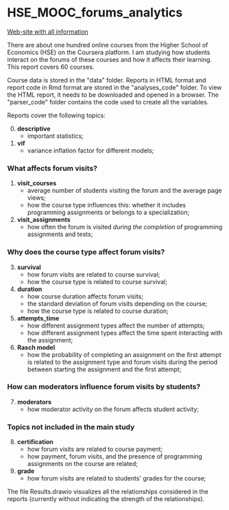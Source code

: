 # HSE_MOOC_forums_analytics

 [Web-site with all information](https://vladdez.github.io/MOOC/about.html)

There are about one hundred online courses from the Higher School of Economics (HSE) on the Coursera platform. I am studying how students interact on the forums of these courses and how it affects their learning. This report covers 60 courses.

Course data is stored in the "data" folder. Reports in HTML format and report code in Rmd format are stored in the "analyses_code" folder. To view the HTML report, it needs to be downloaded and opened in a browser. The "parser_code" folder contains the code used to create all the variables.

Reports cover the following topics:

  0. **descriptive**
      - important statistics;
  1. **vif**
      - variance inflation factor for different models;

### What affects forum visits?

  1. **visit_courses**
      - average number of students visiting the forum and the average page views;
      - how the course type influences this: whether it includes programming assignments or belongs to a specialization;
  2. **visit_assignments**
      - how often the forum is visited *during the completion* of programming assignments and tests;

### Why does the course type affect forum visits?

  3. **survival**
      - how forum visits are related to course survival;
      - how the course type is related to course survival;
  4. **duration**
      - how course duration affects forum visits;
      - the standard deviation of forum visits depending on the course;
      - how the course type is related to course duration;
  5. **attempts_time**
      - how different assignment types affect the number of attempts;
      - how different assignment types affect the time spent interacting with the assignment;
  6. **Rasch model**
      - how the probability of completing an assignment on the first attempt is related to the assignment type and forum visits during the period between starting the assignment and the first attempt;

### How can moderators influence forum visits by students?

  7. **moderators**
      - how moderator activity on the forum affects student activity;

### Topics not included in the main study

  8. **certification**
      - how forum visits are related to course payment;
      - how payment, forum visits, and the presence of programming assignments on the course are related;
  9. **grade**
      - how forum visits are related to students' grades for the course;

The file Results.drawio visualizes all the relationships considered in the reports (currently without indicating the strength of the relationships).
